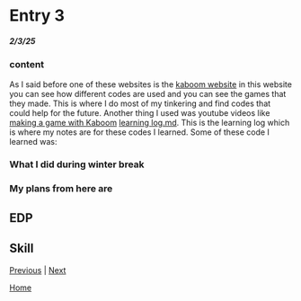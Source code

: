 # Entry 3
##### 2/3/25

### content
As I said before one of these websites is the [kaboom website](https://kaboomjs.com/) in this website you can see how different codes are used and you can see the games that they made. This is where I do most of my tinkering and find codes that could help for the future. Another thing I used was youtube videos like [making a game with Kaboom](https://www.youtube.com/watch?v=hgReGsh5xVU) [learning log.md](../tool/learning-log.md). This is the learning log which is where my notes are for these codes I learned. Some of these code I learned was:


### What I did during winter break


### My plans from here are
 


## EDP 


## Skill

[Previous](entry02.md) | [Next](entry04.md)

[Home](../README.md)
